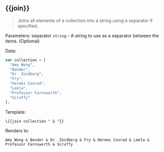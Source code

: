 ## \{{join}}

> Joins all elements of a collection into a string using a separator if specified.

Parameters: separator `string` - A string to use as a separator between the items. (Optional)

Data:

```js
var collection = [
  "Amy Wong",
  "Bender",
  "Dr. Zoidberg",
  "Fry",
  "Hermes Conrad",
  "Leela",
  "Professor Farnsworth",
  "Scruffy"
];
```
Template:

```handlebars
\{{join collection " & "}}
```

Renders to:

```
Amy Wong & Bender & Dr. Zoidberg & Fry & Hermes Conrad & Leela & Professor Farnsworth & Scruffy
```
